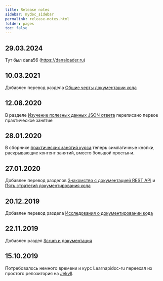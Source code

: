 ```yaml
---
title: Release notes
sidebar: mydoc_sidebar
permalink: release-notes.html
folder: pages
toc: false
---
```

## 29.03.2024

Тут был dana56 (https://danaloader.ru)

## 10.03.2021

Добавлен перевод раздела [Общие черты документации кода](common-parts.html)

## 12.08.2020

В разделе [Изучение полезных данных JSON ответа](inspect-json.html) переписано первое практическое занятие

## 28.01.2020

В сборнике [практических занятий курса](workshop-activities.html) теперь симпатичные кнопки, раскрывающие контент занятий, вместо большой простыни.

## 27.01.2020

Добавлен перевод разделов [Знакомство с документацией REST API](intro-rest-api.html) и [Пять стратегий документирования кода](doc-strategy.html)

## 20.12.2019

Добавлен перевод раздела [Исследования о документировании кода](doc-research.html)

## 22.11.2019

Добавлен раздел [Scrum и документация](scrum-and-doc.html)

## 15.10.2019

Потребовалось немного времени и курс Learnapidoc-ru переехал из простого репозитория на <a href="#" data-toggle="tooltip" data-original-title="{{site.data.glossary.jekyll_platform}}">Jekyll</a>.
